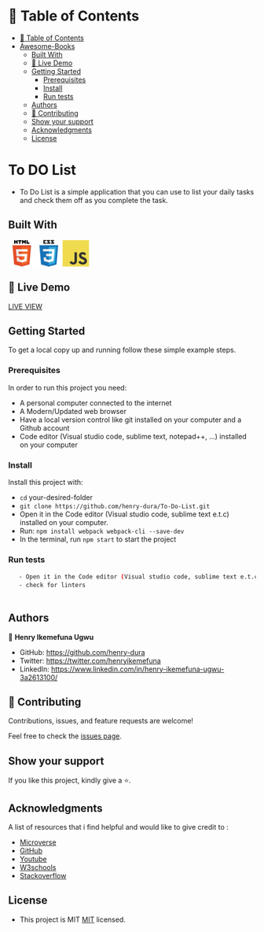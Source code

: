 # 📗 Table of Contents

- [📗 Table of Contents](#-table-of-contents)
- [Awesome-Books](#awesome-books)
  - [Built With](#built-with)
  - [🚀 Live Demo](#live-demo)
  - [Getting Started](#getting-started)
    - [Prerequisites](#prerequisites)
    - [Install](#install)
    - [Run tests](#run-tests)
  - [Authors](#authors)
  - [🤝 Contributing](#-contributing)
  - [Show your support](#show-your-support)
  - [Acknowledgments](#acknowledgments)
  - [License](#license)




# To DO List
- To Do List is a simple application that you can use to list your daily tasks and check them off as you complete the task.




## Built With

<a href="https://www.w3.org/html/" target="_blank"><img align="center" src="https://raw.githubusercontent.com/devicons/devicon/master/icons/html5/html5-original-wordmark.svg" alt="html5" width="55" height="55"/></a><a href="https://www.w3schools.com/css/" target="_blank"><img align="center" src="https://raw.githubusercontent.com/devicons/devicon/master/icons/css3/css3-original-wordmark.svg" alt="css3" width="55" height="55"/></a><a href="https://developer.mozilla.org/en-US/docs/Web/JavaScript" target="_blank" rel="noreferrer"><img align="center" src="https://raw.githubusercontent.com/devicons/devicon/master/icons/javascript/javascript-original.svg" alt="javascript" width="55" height="55"/></a>




## 🚀 Live Demo <a name="live-demo"></a>

[LIVE VIEW](https://henry-dura.github.io/To-Do-List/dist/)


## Getting Started

To get a local copy up and running follow these simple example steps.


### Prerequisites
In order to run this project you need:
- A personal computer connected to the internet
- A Modern/Updated web browser
- Have a local version control like git installed on your computer and a Github account
- Code editor (Visual studio code, sublime text, notepad++, ...) installed on your computer


### Install

Install this project with:

- `cd` your-desired-folder
- `git clone https://github.com/henry-dura/To-Do-List.git`
-  Open it in the Code editor (Visual studio code, sublime text e.t.c) installed on your computer.
- Run: `npm install webpack webpack-cli --save-dev`
- In the terminal, run `npm start` to start the project

  

### Run tests
 ```sh
    - Open it in the Code editor (Visual studio code, sublime text e.t.c) installed on your computer.
    - check for linters
     
 ```


## Authors

👤 **Henry Ikemefuna Ugwu**

- GitHub: https://github.com/henry-dura
- Twitter: https://twitter.com/henryikemefuna
- LinkedIn: https://www.linkedin.com/in/henry-ikemefuna-ugwu-3a2613100/


<!-- FUTURE FEATURES -->

## 🤝 Contributing

Contributions, issues, and feature requests are welcome!

Feel free to check the [issues page](https://github.com/henry-dura/To-Do-List/issues).


## Show your support

If you like this project, kindly give a ⭐️.


## Acknowledgments

A list of resources that i find helpful and would like to give credit to :

- [Microverse ](https://www.microverse.org)
- [GitHub ](https://www.github.com)
- [Youtube ](https://www.youtube.com)
- [W3schools ](https://www.w3schools.com)
- [Stackoverflow ](https://stackoverflow.com)


## License
- This project is MIT [MIT](./MIT.md) licensed.
